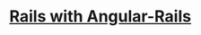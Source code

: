 # [Rails with Angular-Rails](http://www.angularonrails.com/how-to-wire-up-ruby-on-rails-and-angularjs-as-a-single-page-application-gulp-version/)
